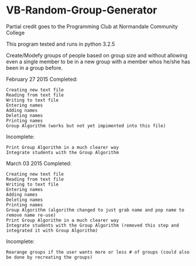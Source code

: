 # VB-Random-Group-Generator
Partial credit goes to the Programming Club at Normandale Community College

This program tested and runs in python 3.2.5

Create/Modefy groups of people based on group size and without allowing even a single member to be in a new group with a member whos he/she has been in a group before.

February 27 2015 Completed:

    Creating new text file
    Reading from text file
    Writing to text file
    Entering names
    Adding names
    Deleting names
    Printing names
    Group Algorithm (works but not yet impimented into this file)

Incomplete:

    Print Group Algorithm in a much clearer way
    Integrate students with the Group Algorithm

March 03 2015 Completed:

    Creating new text file
    Reading from text file
    Writing to text file
    Entering names
    Adding names
    Deleting names
    Printing names
    Group Algorithm (algorithm changed to just grab name and pop name to remove name re-use)
    Print Group Algorithm in a much clearer way
    Integrate students with the Group Algorithm (removed this step and integrated it with Group Algorithm)

Incomplete:

    Rearange groups if the user wants more or less # of groups (could also be done by recreating the groups)
